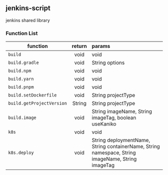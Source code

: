 ## jenkins-script
jenkins shared library

### Function List
|function|return|params|
|---|:---:|:---|
|`build`|void|void|
|`build.gradle`|void|String options|
|`build.npm`|void|void|
|`build.yarn`|void|void|
|`build.pnpm`|void|void|
|`build.setDockerfile`|void|String projectType|
|`build.getProjectVersion`|String|String projectType|
|`build.image`|void|String imageName, String imageTag, boolean useKaniko|
|`k8s`|void|void|
|`k8s.deploy`|void|String deploymentName, String containerName, String namespace, String imageName, String imageTag|
